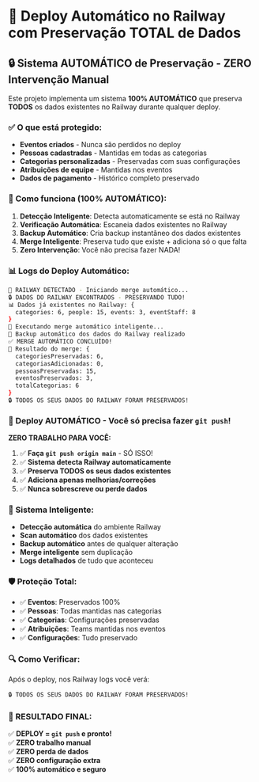 # 🚀 Deploy Automático no Railway com Preservação TOTAL de Dados

## 🔒 Sistema AUTOMÁTICO de Preservação - ZERO Intervenção Manual

Este projeto implementa um sistema **100% AUTOMÁTICO** que preserva **TODOS** os dados existentes no Railway durante qualquer deploy.

### ✅ O que está protegido:

- **Eventos criados** - Nunca são perdidos no deploy
- **Pessoas cadastradas** - Mantidas em todas as categorias  
- **Categorias personalizadas** - Preservadas com suas configurações
- **Atribuições de equipe** - Mantidas nos eventos
- **Dados de pagamento** - Histórico completo preservado

### 🤖 Como funciona (100% AUTOMÁTICO):

1. **Detecção Inteligente**: Detecta automaticamente se está no Railway
2. **Verificação Automática**: Escaneia dados existentes no Railway
3. **Backup Automático**: Cria backup instantâneo dos dados existentes
4. **Merge Inteligente**: Preserva tudo que existe + adiciona só o que falta
5. **Zero Intervenção**: Você não precisa fazer NADA!

### 📊 Logs do Deploy Automático:

```bash
🚂 RAILWAY DETECTADO - Iniciando merge automático...
🔒 DADOS DO RAILWAY ENCONTRADOS - PRESERVANDO TUDO!
📊 Dados já existentes no Railway: {
  categories: 6, people: 15, events: 3, eventStaff: 8
}
🔄 Executando merge automático inteligente...
💾 Backup automático dos dados do Railway realizado
✅ MERGE AUTOMÁTICO CONCLUÍDO!
🎯 Resultado do merge: {
  categoriesPreservadas: 6,
  categoriasAdicionadas: 0,
  pessoasPreservadas: 15,
  eventosPreservados: 3,
  totalCategorias: 6
}
🔒 TODOS OS SEUS DADOS DO RAILWAY FORAM PRESERVADOS!
```

### 🚀 Deploy AUTOMÁTICO - Você só precisa fazer `git push`!

**ZERO TRABALHO PARA VOCÊ:**

1. ✅ **Faça `git push origin main`** - SÓ ISSO!
2. ✅ **Sistema detecta Railway automaticamente**
3. ✅ **Preserva TODOS os seus dados existentes**
4. ✅ **Adiciona apenas melhorias/correções**
5. ✅ **Nunca sobrescreve ou perde dados**

### 🤖 Sistema Inteligente:

- **Detecção automática** do ambiente Railway
- **Scan automático** dos dados existentes
- **Backup automático** antes de qualquer alteração
- **Merge inteligente** sem duplicação
- **Logs detalhados** de tudo que aconteceu

### 🛡️ Proteção Total:

- ✅ **Eventos**: Preservados 100%
- ✅ **Pessoas**: Todas mantidas nas categorias
- ✅ **Categorias**: Configurações preservadas
- ✅ **Atribuições**: Teams mantidas nos eventos
- ✅ **Configurações**: Tudo preservado

### 🔍 Como Verificar:

Após o deploy, nos Railway logs você verá:

```
🔒 TODOS OS SEUS DADOS DO RAILWAY FORAM PRESERVADOS!
```

### 🎯 RESULTADO FINAL:

✅ **DEPLOY = `git push` e pronto!**  
✅ **ZERO trabalho manual**  
✅ **ZERO perda de dados**  
✅ **ZERO configuração extra**  
✅ **100% automático e seguro**